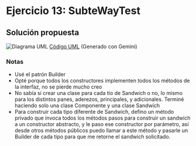 # Ejercicio 13: SubteWayTest
## Solución propuesta
![Diagrama UML](./diag_uml.png)
[Código UML](./source.uml) (Generado con Gemini)
### Notas
- Usé el patrón Builder
- Opté porque todos los constructores implementen todos los métodos de la interfaz, no se pierde mucho creo
- No sabía si crear una clase para cada tio de Sandwich o no, lo mismo para los distintos panes, aderezos, principales, y adicionales. Terminé haciendo solo una clase Componente y una clase Sandwich
- Para construir cada tipo diferente de Sandwich, defino un método privado que invoca todos los métodos pasos para construir un sandwich a un constructor abstracto, y le paso ese constructor por parámetro, así desde otros métodos públicos puedo llamar a este método y pasarle un Builder de cada tipo para que me retorne el sandwich solicitado.
